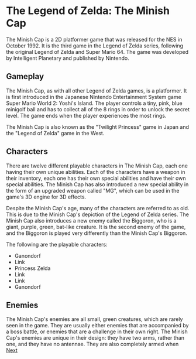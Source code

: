 # The Legend of Zelda: The Minish Cap

The Minish Cap is a 2D platformer game that was released for the NES in October 1992. It is the third game in the Legend of Zelda series, following the original Legend of Zelda and Super Mario 64. The game was developed by Intelligent Planetary and published by Nintendo.

## Gameplay

The Minish Cap, as with all other Legend of Zelda games, is a platformer. It is first introduced in the Japanese Nintendo Entertainment System game Super Mario World 2: Yoshi's Island. The player controls a tiny, pink, blue minigolf ball and has to collect all of the 8 rings in order to unlock the secret level. The game ends when the player experiences the most rings.

The Minish Cap is also known as the "Twilight Princess" game in Japan and the "Legend of Zelda" game in the West.

## Characters

There are twelve different playable characters in The Minish Cap, each one having their own unique abilities. Each of the characters have a weapon in their inventory, each one has their own special abilities and have their own special abilities. The Minish Cap has also introduced a new special ability in the form of an upgraded weapon called "MG", which can be used in the game's 3D engine for 3D effects.

Despite the Minish Cap's age, many of the characters are referred to as old. This is due to the Minish Cap's depiction of the Legend of Zelda series. The Minish Cap also introduces a new enemy called the Biggoron, who is a giant, purple, green, bat-like creature. It is the second enemy of the game, and the Biggoron is played very differently than the Minish Cap's Biggoron.

The following are the playable characters:

*   Ganondorf
*   Link
*   Princess Zelda
*   Link
*   Link
*   Ganondorf

## Enemies

The Minish Cap's enemies are all small, green creatures, which are rarely seen in the game. They are usually either enemies that are accompanied by a boss battle, or enemies that are a challenge in their own right. The Minish Cap's enemies are unique in their design: they have two arms, rather than one, and they have no antennae. They are also completely armed when
[Next](347.md)